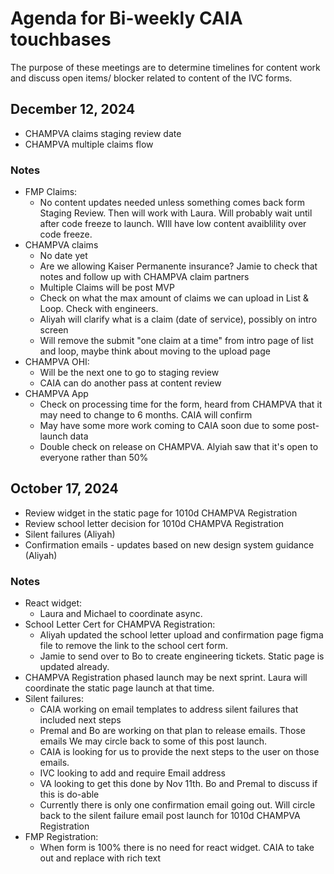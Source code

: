 # Agenda for Bi-weekly CAIA touchbases
The purpose of these meetings are to determine timelines for content work and discuss open items/ blocker related to content of the IVC forms.

## December 12, 2024
- CHAMPVA claims staging review date
- CHAMPVA multiple claims flow

  
 ### Notes
- FMP Claims:
   - No content updates needed unless something comes back form Staging Review. Then will work with Laura. Will probably wait until after code freeze to launch. WIll have low content avaiblility over code freeze. 
 -  CHAMPVA claims
    - No date yet
    - Are we allowing Kaiser Permanente insurance? Jamie to check that notes and follow up with CHAMPVA claim partners
    - Multiple Claims will be post MVP
    - Check on what the max amount of claims we can upload in List & Loop. Check with engineers.
    - Aliyah will clarify what is a claim (date of service), possibly on intro screen 
    - Will remove the submit "one claim at a time" from intro page of list and loop, maybe think about moving to the upload page
- CHAMPVA OHI: 
  - Will be the next one to go to staging review 
  - CAIA can do another pass at content review
- CHAMPVA App
  - Check on processing time for the form, heard from CHAMPVA that it may need to change to 6 months. CAIA will confirm
  - May have some more work coming to CAIA soon due to some post-launch data
  - Double check on release on CHAMPVA. Alyiah saw that it's open to everyone rather than 50%

 
## October 17, 2024
- Review widget in the static page for 1010d CHAMPVA Registration
- Review school letter decision for 1010d CHAMPVA Registration
- Silent failures (Aliyah)
- Confirmation emails - updates based on new design system guidance (Aliyah)
  
 ### Notes
* React widget:
    * Laura and Michael to coordinate async. 
* School Letter Cert for CHAMPVA Registration:
    * Aliyah updated the school letter upload and confirmation page figma file to remove the link to the school cert  form. 
    * Jamie to send over to Bo to create engineering tickets. Static page is updated already. 
* CHAMPVA Registration phased launch may be next sprint. Laura will coordinate the static page launch at that time. 
* Silent failures:
    * CAIA working on email templates to address silent failures that included next steps
    * Premal and Bo are working on that plan to release emails. Those emails We may circle back to some of this post launch. 
    * CAIA is looking for us to provide the next steps to the user on those emails.
    * IVC looking to add and require Email address
    * VA looking to get this done by Nov 11th. Bo and Premal to discuss if this is do-able
    * Currently there is only one confirmation email going out. Will circle back to the silent failure email post launch for 1010d CHAMPVA Registration
* FMP Registration:
    * When form is 100% there is no need for react widget. CAIA to take out and replace with rich text 
